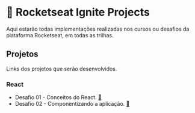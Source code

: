 # 🚀 Rocketseat Ignite Projects

Aqui estarão todas implementações realizadas nos cursos ou desafios da plataforma Rocketseat, em todas as trilhas.

## Projetos

Links dos projetos que serão desenvolvidos.

### React

- Desafio 01 - Conceitos do React. [🔗](https://github.com/FcAlex/ignite-projects/tree/main/reactjs/desafio1)
- Desafio 02 - Componentizando a aplicação. [🔗](https://github.com/FcAlex/ignite-projects/tree/main/reactjs/desafio2)
